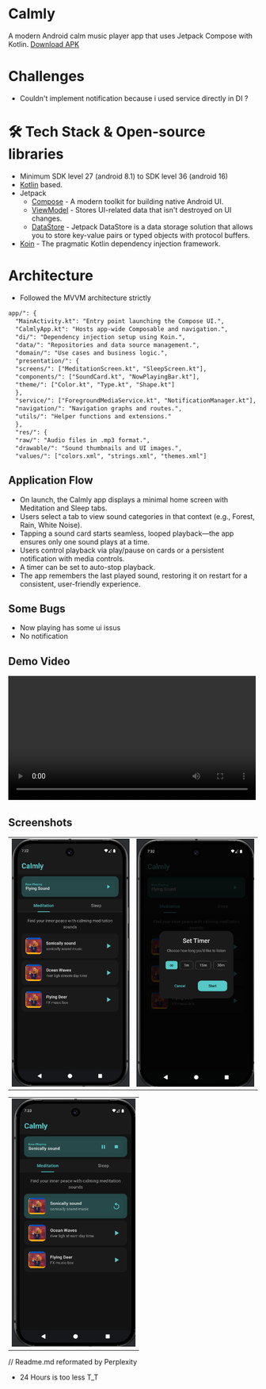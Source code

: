 # Calmly

A modern Android calm music player app that uses Jetpack Compose with Kotlin.
[Download APK](/app/release/app-release.apk)


# Challenges

- Couldn't implement notification because i used service directly in DI ?

# 🛠️ Tech Stack & Open-source libraries
- Minimum SDK level 27 (android 8.1) to SDK level 36 (android 16)
- [Kotlin](https://kotlinlang.org/) based.
- Jetpack
  - [Compose](https://developer.android.com/jetpack/compose) - A modern toolkit for building native Android UI.
  - [ViewModel](https://developer.android.com/topic/libraries/architecture/viewmodel) - Stores UI-related data that isn't destroyed on UI changes.
  - [DataStore](https://developer.android.com/topic/libraries/architecture/datastore) - Jetpack DataStore is a data storage solution that allows you to store key-value pairs or typed objects with protocol buffers.
- [Koin](https://insert-koin.io/) - The pragmatic Kotlin dependency injection framework.

#  Architecture
- Followed the MVVM architecture strictly
```
app/": {
  "MainActivity.kt": "Entry point launching the Compose UI.",
  "CalmlyApp.kt": "Hosts app-wide Composable and navigation.",
  "di/": "Dependency injection setup using Koin.",
  "data/": "Repositories and data source management.",
  "domain/": "Use cases and business logic.",
  "presentation/": {
  "screens/": ["MeditationScreen.kt", "SleepScreen.kt"],
  "components/": ["SoundCard.kt", "NowPlayingBar.kt"],
  "theme/": ["Color.kt", "Type.kt", "Shape.kt"]
  },
  "service/": ["ForegroundMediaService.kt", "NotificationManager.kt"],
  "navigation/": "Navigation graphs and routes.",
  "utils/": "Helper functions and extensions."
  },
  "res/": {
  "raw/": "Audio files in .mp3 format.",
  "drawable/": "Sound thumbnails and UI images.",
  "values/": ["colors.xml", "strings.xml", "themes.xml"]

```



##  Application Flow

- On launch, the Calmly app displays a minimal home screen with Meditation and Sleep tabs.
- Users select a tab to view sound categories in that context (e.g., Forest, Rain, White Noise).
- Tapping a sound card starts seamless, looped playback—the app ensures only one sound plays at a time.
- Users control playback via play/pause on cards or a persistent notification with media controls.
- A timer can be set to auto-stop playback.
- The app remembers the last played sound, restoring it on restart for a consistent, user-friendly experience.

## Some Bugs
- Now playing has some ui issus
- No notification

## Demo Video

<video src="/screenshots/vid.mkv" width="500" height="250" controls></video>

##  Screenshots

|                                                            |                                                            |
| :--------------------------------------------------------: | :--------------------------------------------------------: |
| <img src="/screenshots/ss1.png" width="250" height="500" > | <img src="/screenshots/ss2.png" width="250" height="500" > |

|                                                            |
| :--------------------------------------------------------: |
| <img src="/screenshots/ss3.png" width="250" height="500" > |


// Readme.md reformated by Perplexity
- 24 Hours is too less T_T

